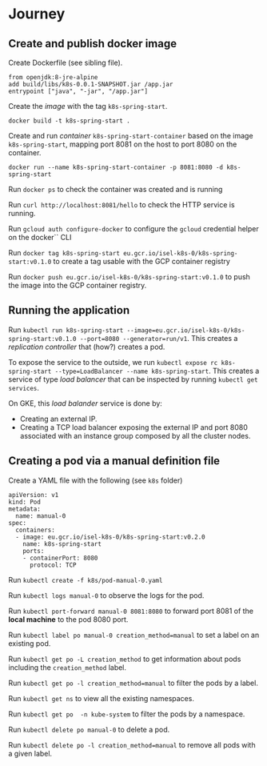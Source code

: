# Journey

## Create and publish docker image

Create Dockerfile (see sibling file).

```
from openjdk:8-jre-alpine
add build/libs/k8s-0.0.1-SNAPSHOT.jar /app.jar
entrypoint ["java", "-jar", "/app.jar"]
```

Create the *image* with the tag `k8s-spring-start`.

```
docker build -t k8s-spring-start .
```

Create and run *container* `k8s-spring-start-container` based on the image `k8s-spring-start`, mapping port 8081
on the host to port 8080 on the container.

```
docker run --name k8s-spring-start-container -p 8081:8080 -d k8s-spring-start
```

Run `docker ps` to check the container was created and is running

Run `curl http://localhost:8081/hello` to check the HTTP service is running. 

Run `gcloud auth configure-docker` to configure the `gcloud` credential helper on the docker`` CLI

Run `docker tag k8s-spring-start eu.gcr.io/isel-k8s-0/k8s-spring-start:v0.1.0` to create a tag usable with the GCP
container registry

Run `docker push eu.gcr.io/isel-k8s-0/k8s-spring-start:v0.1.0` to push the image into the GCP container registry.


## Running the application

Run `kubectl run k8s-spring-start --image=eu.gcr.io/isel-k8s-0/k8s-spring-start:v0.1.0 --port=8080 --generator=run/v1`.
This creates a *replication controller* that (how?) creates a pod.

To expose the service to the outside, we run `kubectl expose rc k8s-spring-start --type=LoadBalancer --name k8s-spring-start`.
This creates a service of type *load balancer* that can be inspected by running `kubectl get services`.

On GKE, this *load balander* service is done by:
* Creating an external IP.
* Creating a TCP load balancer exposing the external IP and port 8080 associated with an instance group composed by all
the cluster nodes.

## Creating a pod via a manual definition file

Create a YAML file with the following (see `k8s` folder)

```
apiVersion: v1
kind: Pod
metadata:
  name: manual-0
spec:
  containers:
  - image: eu.gcr.io/isel-k8s-0/k8s-spring-start:v0.2.0
    name: k8s-spring-start
    ports:
    - containerPort: 8080
      protocol: TCP
```

Run `kubectl create -f k8s/pod-manual-0.yaml`

Run `kubectl logs manual-0` to observe the logs for the pod.

Run `kubectl port-forward manual-0 8081:8080` to forward port 8081 of the **local machine** to the pod 8080 port.

Run `kubectl label po manual-0 creation_method=manual` to set a label on an existing pod.

Run `kubectl get po -L creation_method` to get information about pods including the `creation_method` label.

Run `kubectl get po -l creation_method=manual` to filter the pods by a label.

Run `kubectl get ns` to view all the existing namespaces.

Run `kubectl get po  -n kube-system` to filter the pods by a namespace.

Run `kubectl delete po manual-0` to delete a pod.

Run `kubectl delete po -l creation_method=manual` to remove all pods with a given label.

##
